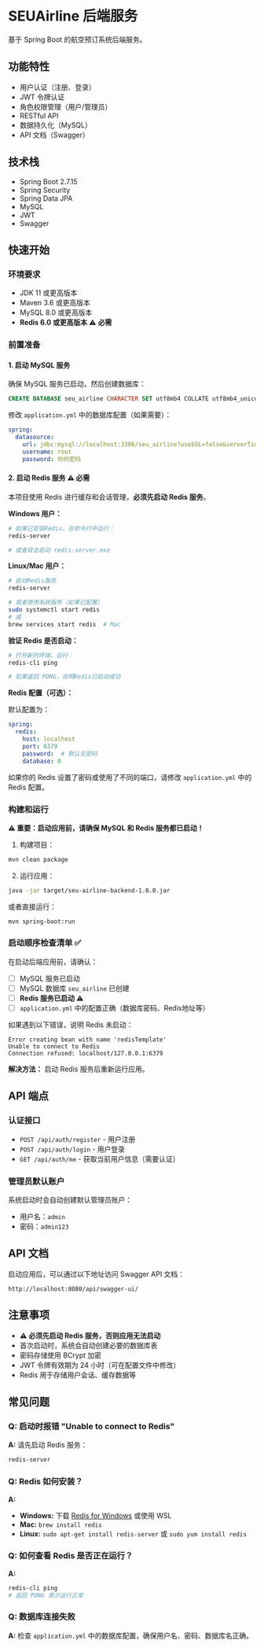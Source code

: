 # SEUAirline 后端服务

基于 Spring Boot 的航空预订系统后端服务。

## 功能特性

- 用户认证（注册、登录）
- JWT 令牌认证
- 角色权限管理（用户/管理员）
- RESTful API
- 数据持久化（MySQL）
- API 文档（Swagger）

## 技术栈

- Spring Boot 2.7.15
- Spring Security
- Spring Data JPA
- MySQL
- JWT
- Swagger

## 快速开始

### 环境要求

- JDK 11 或更高版本
- Maven 3.6 或更高版本
- MySQL 8.0 或更高版本
- **Redis 6.0 或更高版本** ⚠️ **必需**

### 前置准备

#### 1. 启动 MySQL 服务

确保 MySQL 服务已启动，然后创建数据库：

```sql
CREATE DATABASE seu_airline CHARACTER SET utf8mb4 COLLATE utf8mb4_unicode_ci;
```

修改 `application.yml` 中的数据库配置（如果需要）：
```yaml
spring:
  datasource:
    url: jdbc:mysql://localhost:3306/seu_airline?useSSL=false&serverTimezone=UTC&characterEncoding=utf-8
    username: root
    password: 你的密码
```

#### 2. 启动 Redis 服务 ⚠️ **必需**

本项目使用 Redis 进行缓存和会话管理，**必须先启动 Redis 服务**。

**Windows 用户：**
```bash
# 如果已安装Redis，在命令行中运行：
redis-server

# 或者双击启动 redis-server.exe
```

**Linux/Mac 用户：**
```bash
# 启动Redis服务
redis-server

# 或者使用系统服务（如果已配置）
sudo systemctl start redis
# 或
brew services start redis  # Mac
```

**验证 Redis 是否启动：**
```bash
# 打开新的终端，运行：
redis-cli ping

# 如果返回 PONG，说明Redis已启动成功
```

**Redis 配置（可选）：**

默认配置为：
```yaml
spring:
  redis:
    host: localhost
    port: 6379
    password:  # 默认无密码
    database: 0
```

如果你的 Redis 设置了密码或使用了不同的端口，请修改 `application.yml` 中的 Redis 配置。

### 构建和运行

**⚠️ 重要：启动应用前，请确保 MySQL 和 Redis 服务都已启动！**

1. 构建项目：
```bash
mvn clean package
```

2. 运行应用：
```bash
java -jar target/seu-airline-backend-1.0.0.jar
```

或者直接运行：
```bash
mvn spring-boot:run
```

### 启动顺序检查清单 ✅

在启动后端应用前，请确认：

- [ ] MySQL 服务已启动
- [ ] MySQL 数据库 `seu_airline` 已创建
- [ ] **Redis 服务已启动** ⚠️
- [ ] `application.yml` 中的配置正确（数据库密码、Redis地址等）

如果遇到以下错误，说明 Redis 未启动：
```
Error creating bean with name 'redisTemplate'
Unable to connect to Redis
Connection refused: localhost/127.0.0.1:6379
```

**解决方法：** 启动 Redis 服务后重新运行应用。

## API 端点

### 认证接口

- `POST /api/auth/register` - 用户注册
- `POST /api/auth/login` - 用户登录
- `GET /api/auth/me` - 获取当前用户信息（需要认证）

### 管理员默认账户

系统启动时会自动创建默认管理员账户：
- 用户名：`admin`
- 密码：`admin123`

## API 文档

启动应用后，可以通过以下地址访问 Swagger API 文档：
```
http://localhost:8080/api/swagger-ui/
```

## 注意事项

- **⚠️ 必须先启动 Redis 服务，否则应用无法启动**
- 首次启动时，系统会自动创建必要的数据库表
- 密码存储使用 BCrypt 加密
- JWT 令牌有效期为 24 小时（可在配置文件中修改）
- Redis 用于存储用户会话、缓存数据等

## 常见问题

### Q: 启动时报错 "Unable to connect to Redis"
**A:** 请先启动 Redis 服务：
```bash
redis-server
```

### Q: Redis 如何安装？
**A:** 
- **Windows:** 下载 [Redis for Windows](https://github.com/microsoftarchive/redis/releases) 或使用 WSL
- **Mac:** `brew install redis`
- **Linux:** `sudo apt-get install redis-server` 或 `sudo yum install redis`

### Q: 如何查看 Redis 是否正在运行？
**A:** 
```bash
redis-cli ping
# 返回 PONG 表示运行正常
```

### Q: 数据库连接失败
**A:** 检查 `application.yml` 中的数据库配置，确保用户名、密码、数据库名正确。